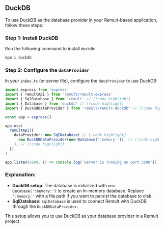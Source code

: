 ## DuckDB

To use DuckDB as the database provider in your Remult-based application, follow these steps:

### Step 1: Install DuckDB

Run the following command to install `duckdb`:

```sh
npm i duckdb
```

### Step 2: Configure the `dataProvider`

In your `index.ts` (or server file), configure the `dataProvider` to use DuckDB:

```ts
import express from 'express'
import { remultApi } from 'remult/remult-express'
import { SqlDatabase } from 'remult' // [!code highlight]
import { Database } from 'duckdb' // [!code highlight]
import { DuckDBDataProvider } from 'remult/remult-duckdb' // [!code highlight]

const app = express()

app.use(
  remultApi({
    dataProvider: new SqlDatabase( // [!code highlight]
      new DuckDBDataProvider(new Database(':memory:')), // [!code highlight]
    ), // [!code highlight]
  }),
)

app.listen(3000, () => console.log('Server is running on port 3000'))
```

### Explanation:

- **DuckDB setup**: The database is initialized with `new Database(':memory:')` to create an in-memory database. Replace `':memory:'` with a file path if you want to persist the database to disk.
- **SqlDatabase**: `SqlDatabase` is used to connect Remult with DuckDB through the `DuckDBDataProvider`.

This setup allows you to use DuckDB as your database provider in a Remult project.
